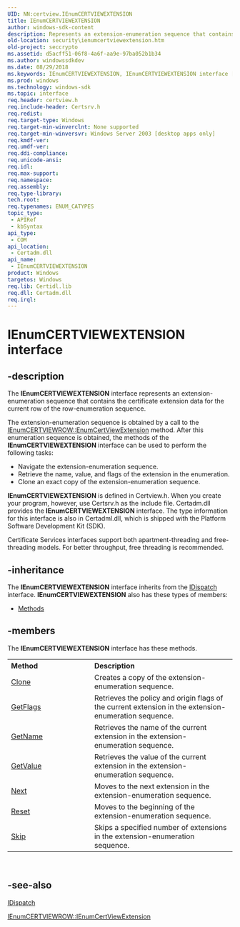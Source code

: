 ```yaml
---
UID: NN:certview.IEnumCERTVIEWEXTENSION
title: IEnumCERTVIEWEXTENSION
author: windows-sdk-content
description: Represents an extension-enumeration sequence that contains the certificate extension data for the current row of the row-enumeration sequence.
old-location: security\ienumcertviewextension.htm
old-project: seccrypto
ms.assetid: d5acff51-06f8-4a6f-aa9e-97ba052b1b34
ms.author: windowssdkdev
ms.date: 08/29/2018
ms.keywords: IEnumCERTVIEWEXTENSION, IEnumCERTVIEWEXTENSION interface [Security], IEnumCERTVIEWEXTENSION interface [Security],described, _certsrv_ienumcertviewextension, certview/IEnumCERTVIEWEXTENSION, security.ienumcertviewextension
ms.prod: windows
ms.technology: windows-sdk
ms.topic: interface
req.header: certview.h
req.include-header: Certsrv.h
req.redist: 
req.target-type: Windows
req.target-min-winverclnt: None supported
req.target-min-winversvr: Windows Server 2003 [desktop apps only]
req.kmdf-ver: 
req.umdf-ver: 
req.ddi-compliance: 
req.unicode-ansi: 
req.idl: 
req.max-support: 
req.namespace: 
req.assembly: 
req.type-library: 
tech.root: 
req.typenames: ENUM_CATYPES
topic_type:
 - APIRef
 - kbSyntax
api_type:
 - COM
api_location:
 - Certadm.dll
api_name:
 - IEnumCERTVIEWEXTENSION
product: Windows
targetos: Windows
req.lib: Certidl.lib
req.dll: Certadm.dll
req.irql: 
---
```


# IEnumCERTVIEWEXTENSION interface


## -description


The <b>IEnumCERTVIEWEXTENSION</b> interface represents an extension-enumeration sequence that contains the  certificate extension data for the current row of the row-enumeration sequence.

 The extension-enumeration sequence is obtained by a call to the   
<a href="https://msdn.microsoft.com/41028000-fa87-4ad0-93fc-314c5d3870f9">IEnumCERTVIEWROW::EnumCertViewExtension</a> method. After this enumeration sequence is obtained, the methods of the <b>IEnumCERTVIEWEXTENSION</b> interface can be used to perform the following tasks:<ul>
<li>Navigate the extension-enumeration sequence.</li>
<li>Retrieve the name, value, and flags of the extension in the enumeration.</li>
<li>Clone an exact copy of the extension-enumeration sequence.</li>
</ul>


<b>IEnumCERTVIEWEXTENSION</b> is defined in Certview.h. When you create your program, however, use Certsrv.h as the include file. Certadm.dll provides the <b>IEnumCERTVIEWEXTENSION</b> interface. The type information for this interface is also in Certadml.dll, which is shipped with the Platform Software Development Kit (SDK).

Certificate Services interfaces support both apartment-threading and free-threading models. For better throughput, free threading is recommended.


## -inheritance

The <b xmlns:loc="http://microsoft.com/wdcml/l10n">IEnumCERTVIEWEXTENSION</b> interface inherits from the <a href="ebbff4bc-36b2-4861-9efa-ffa45e013eb5">IDispatch</a> interface. <b>IEnumCERTVIEWEXTENSION</b> also has these types of members:
<ul>
<li><a href="https://docs.microsoft.com/">Methods</a></li>
</ul>

## -members

The <b>IEnumCERTVIEWEXTENSION</b> interface has these methods.
<table class="members" id="memberListMethods">
<tr>
<th align="left" width="37%">Method</th>
<th align="left" width="63%">Description</th>
</tr>
<tr data="declared;">
<td align="left" width="37%">
<a href="https://msdn.microsoft.com/2b8e19e4-459f-45f0-abb6-e1e0e115e0f5">Clone</a>
</td>
<td align="left" width="63%">
Creates a copy of the extension-enumeration sequence.

</td>
</tr>
<tr data="declared;">
<td align="left" width="37%">
<a href="https://msdn.microsoft.com/c175eba9-ea7c-4018-876a-2db732cb57c4">GetFlags</a>
</td>
<td align="left" width="63%">
Retrieves the policy and origin flags of the current extension in the extension-enumeration sequence.

</td>
</tr>
<tr data="declared;">
<td align="left" width="37%">
<a href="https://msdn.microsoft.com/7c56708c-ae25-46f5-94f3-d58eea8d08d4">GetName</a>
</td>
<td align="left" width="63%">
Retrieves the name of the current extension in the extension-enumeration sequence.

</td>
</tr>
<tr data="declared;">
<td align="left" width="37%">
<a href="https://msdn.microsoft.com/7a81b096-36ba-416a-ad15-5bf1c4d512dd">GetValue</a>
</td>
<td align="left" width="63%">
Retrieves the value of the current extension in the extension-enumeration sequence.

</td>
</tr>
<tr data="declared;">
<td align="left" width="37%">
<a href="https://msdn.microsoft.com/658daf9d-0f61-4c93-9688-a7c74464ca89">Next</a>
</td>
<td align="left" width="63%">
Moves to the next extension in the extension-enumeration sequence.

</td>
</tr>
<tr data="declared;">
<td align="left" width="37%">
<a href="https://msdn.microsoft.com/7af29b1f-5b43-4ab7-81fa-d03e065f014f">Reset</a>
</td>
<td align="left" width="63%">
Moves to the beginning of the extension-enumeration sequence.

</td>
</tr>
<tr data="declared;">
<td align="left" width="37%">
<a href="https://msdn.microsoft.com/b354cf0e-2f15-42a5-8e84-4db9bc4e6a8d">Skip</a>
</td>
<td align="left" width="63%">
Skips a specified number of extensions in the extension-enumeration sequence.

</td>
</tr>
</table> 


## -see-also




<a href="ebbff4bc-36b2-4861-9efa-ffa45e013eb5">IDispatch</a>



<a href="https://msdn.microsoft.com/41028000-fa87-4ad0-93fc-314c5d3870f9">IEnumCERTVIEWROW::IEnumCertViewExtension</a>
 

 

